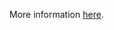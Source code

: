 More information [here](https://docs.prismacloud.io/en/enterprise-edition/policy-reference/azure-policies/azure-networking-policies/ensure-that-azure-cache-for-redis-disables-public-network-access).

